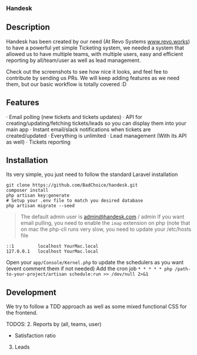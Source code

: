 ### Handesk

## Description
Handesk has been created by our need (At Revo Systems www.revo.works) to have a powerful yet simple Ticketing system, we needed a system that allowed us to
have multiple teams, with multiple users, easy and efficient reporting by all/team/user as well as lead management.

Check out the screenshots to see how nice it looks, and feel fee to contribute by sending us PRs.
We will keep adding features as we need them, but our basic workflow is totally covered :D

## Features
· Email polling (new tickets and tickets updates)
· API for creating/updating/fetching tickets/leads so you can display them into your main app
· Instant email/slack notifications when tickets are created/updated
· Everything is unlimited 
· Lead management (With its API as well)
· Tickets reporting 

## Installation
Its very simple, you just need to follow the standard Laravel installation
```
git clone https://github.com/BadChoice/handesk.git
composer install
php artisan key:generate
# Setup your .env file to match you desired database
php artisan migrate --seed
```

> The default admin user is admin@handesk.com / admin
> If you want email pulling, you need to enable the `imap` extension on php (note that on mac the php-cli runs very slow, you need to update your /etc/hosts file 

```
::1         localhost YourMac.local
127.0.0.1   localhost YourMac.local
```

Open your `app/Console/Kernel.php` to update the schedulers as you want (event comment them if not needed)
Add the cron job `* * * * * php /path-to-your-project/artisan schedule:run >> /dev/null 2>&1`

## Development
We try to follow a TDD approach as well as some mixed functional CSS for the frontend.

TODOS:
2. Reports by (all, teams, user) 
 - Satisfaction ratio
 
3. Leads
